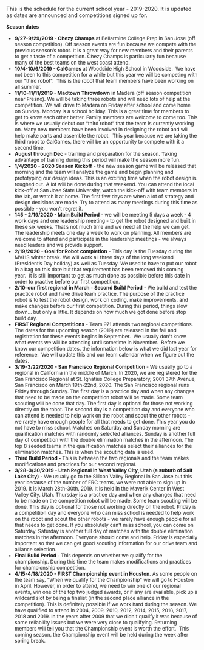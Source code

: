   
  <div class="content">
    <div class="field field-name-body field-type-text-with-summary field-label-hidden"><div class="field-items"><div class="field-item even"><p>This is the schedule for the current school year - 2019-2020.  It is updated as dates are announced and competitions signed up for.</p><p><strong style="font-size: 13.008px;">Season dates</strong></p><ul style="font-size: 13.008px;"><li><strong>9/27-9/29/2019 - Chezy Champs</strong> at Bellarmine College Prep in San Jose (off season competition). Off season events are fun because we compete with the previous season’s robot. It is a great way for new members and their parents to get a taste of a competition. Chezy Champs is particularly fun because many of the best teams on the west coast attend.   </li><li><strong>10/4-10/6/2019 - CalGames</strong> at Woodside High School in Woodside.  We have not been to this competition for a while but this year we will be competing with our "third robot".  This is the robot that team members have been working on all summer.</li><li><strong>11/10-11/11/2019 - Madtown Throwdown</strong> in Madera (off season competition near Fresno). We will be taking three robots and will need lots of help at the competition. We will drive to Madera on Friday after school and come home on Sunday. Monday is a school holiday. This is a great time for members to get to know each other better. Family members are welcome to come too. This is where we usually debut our “third robot” that the team is currently working on. Many new members have been involved in designing the robot and will help make parts and assemble the robot.  This year because we are taking the third robot to CalGames, there will be an opportunity to compete with it a second time.</li><li><strong>August through Dec</strong> - training and preparation for the season. Taking advantage of training during this period will make the season more fun. </li><li><strong>1/4/2020 - 2020 Season Kickoff</strong> - the new season game will be released that morning and the team will analyze the game and begin planning and prototyping our design ideas. This is an exciting time when the robot design is roughed out. A lot will be done during that weekend. You can attend the local kick-off at San Jose State University, watch the kick-off with team members in the lab, or watch it at home. The first few days are when a lot of strategy and design decisions are made. Try to attend as many meetings during this time as possible - you won’t regret it. </li><li><strong>145 - 2/19/2020 - Main Build Period</strong> - we will be meeting 5 days a week - 4 work days and one leadership meeting - to get the robot designed and built in these six weeks. That’s not much time and we need all the help we can get. The leadership meets one day a week to work on planning. All members are welcome to attend and participate in the leadership meetings - we always need leaders and we provide support. </li><li><strong>2/19/2020 - Goal for Robot completion</strong> - This day is the Tuesday during the MVHS winter break. We will work all three days of the long weekend (President’s Day holiday) as well as Tuesday. We used to have to put our robot in a bag on this date but that requirement has been removed this coming year.  It is still important to get as much done as possible before this date in order to practive before our first competition.</li><li><strong>2/10-our first regional in March - Second Build Period</strong> - We build and test the practice robot and have drive team practice. The purpose of the practice robot is to test the robot design, work on coding, make improvements, and make changes before our first competition. During this period, things slow down... but only a little. It depends on how much we got done before stop build day. </li><li><strong>FIRST Regional Competitions</strong> - Team 971 attends two regional competitions.  The dates for the upcoming season (2019) are released in the fall and registration for these events begins in September.  We usually don't know what events we will be attending until sometime in November.  Before we know our competition dates, the information below is what we did last year for reference.  We will update this and our team calendar when we figure out the dates.</li><li><strong>3/19-3/22/2020 - San Francisco Regional Competition</strong> - We usually go to a regional in California in the middle of March. In 2020, we are registered for the San Francisco Regional at St. Ignatius College Preparatory, 2001 37th Avenue, San Francisco on March 19th-22nd, 2020. The San Francisco regional runs Friday through Sunday. The first day is a practice day and when any changes that need to be made on the competition robot will be made. Some team scouting will be done that day. The first day is optional for those not working directly on the robot. The second day is a competition day and everyone who can attend is needed to help work on the robot and scout the other robots - we rarely have enough people for all that needs to get done. This year you do not have to miss school. Matches on Saturday and Sunday morning are qualification matches with randomly selected alliances. Sunday is another full day of competition with the double elimination matches in the afternoon. The top 8 seeded teams in the qualification matches select their alliances for the elimination matches. This is when the scouting data is used. </li><li><strong>Third Build Period - </strong>This is between the two regionals and the team makes modifications and practices for our second regional. </li><li><strong>3/28-3/30/2019 - Utah Regional in West Valley City, Utah (a suburb of Salt Lake City)</strong> - We usually go to the Silicon Valley Regional in San Jose but this year because of the number of FRC teams, we were not able to sign up in 2019. It is March 28th-30th, 2019. It is held in the Maverik Center in West Valley City, Utah. Thursday is a practice day and when any changes that need to be made on the competition robot will be made. Some team scouting will be done. This day is optional for those not working directly on the robot. Friday is a competition day and everyone who can miss school is needed to help work on the robot and scout the other robots - we rarely have enough people for all that needs to get done. If you absolutely can't miss school, you can come on Saturday. Saturday is another full day of matches with the double elimination matches in the afternoon. Everyone should come and help. Friday is especially important so that we can get good scouting information for our drive team and alliance selection. </li><li><strong>Final Build Period - </strong>This depends on whether we qualify for the championship. During this time the team makes modifications and practices for championship competition. </li><li><strong>4/15-4/18/2020 - FIRST Championship event in Houston</strong>. As some people on the team say, "When we qualify for the Championship" we will go to Houston in April. However, in order to attend, we need to win one of our regional events, win one of the top two judged awards, or if any are available, pick up a wildcard slot by being a finalist (in the second place alliance in the competition). This is definitely possible if we work hard during the season. We have qualified to attend in 2004, 2009, 2010, 2012, 2014, 2015, 2016, 2017, 2018 and 2019. In the years after 2009 that we didn't qualify it was because of some reliability issues but we were very close to qualifying. Returning members will tell you that the Championship event is worth the effort.  This coming season, the Championship event will be held during the week after spring break.</li></ul></div></div></div>  </div>

  
  
</div>
  </div>
</div>
  </div>
    </div>